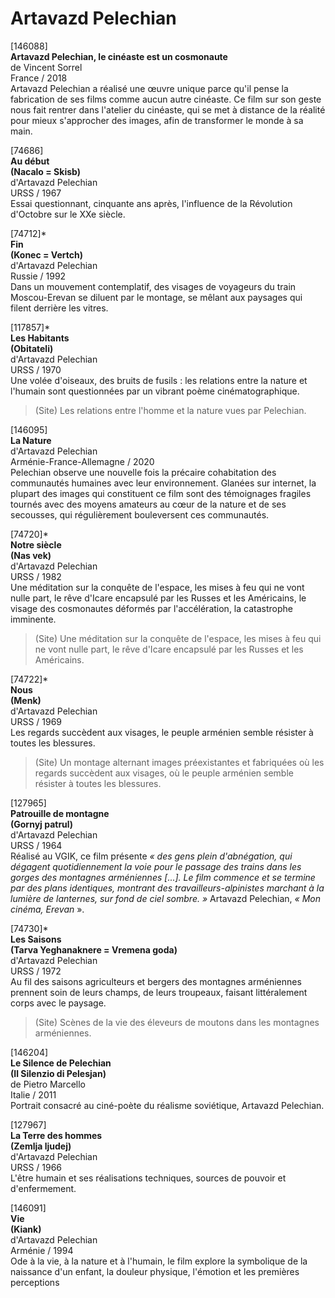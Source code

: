 # Artavazd Pelechian

[146088]  
**Artavazd Pelechian, le cinéaste est un cosmonaute**  
de Vincent Sorrel  
France / 2018  
Artavazd Pelechian a réalisé une œuvre unique parce qu'il pense la fabrication de ses films comme aucun autre cinéaste. Ce film sur son geste nous fait rentrer dans l'atelier du cinéaste, qui se met à distance de la réalité pour mieux s'approcher des images, afin de transformer le monde à sa main.

[74686]  
**Au début**  
**(Nacalo = Skisb)**  
d'Artavazd Pelechian  
URSS / 1967  
Essai questionnant, cinquante ans après, l'influence de la Révolution d'Octobre sur le XXe siècle.

[74712]*  
**Fin**  
**(Konec = Vertch)**  
d'Artavazd Pelechian  
Russie / 1992  
Dans un mouvement contemplatif, des visages de voyageurs du train Moscou-Erevan se diluent par le montage, se mêlant aux paysages qui filent derrière les vitres.

[117857]*  
**Les Habitants**  
**(Obitateli)**  
d'Artavazd Pelechian  
URSS / 1970  
Une volée d'oiseaux, des bruits de fusils : les relations entre la nature et l'humain sont questionnées par un vibrant poème cinématographique.

> (Site) Les relations entre l'homme et la nature vues par Pelechian.

[146095]  
**La Nature**  
d'Artavazd Pelechian  
Arménie-France-Allemagne / 2020  
Pelechian observe une nouvelle fois la précaire cohabitation des communautés humaines avec leur environnement. Glanées sur internet, la plupart des images qui constituent ce film sont des témoignages fragiles tournés avec des moyens amateurs au cœur de la nature et de ses secousses, qui régulièrement bouleversent ces communautés.

[74720]*  
**Notre siècle**  
**(Nas vek)**  
d'Artavazd Pelechian  
URSS / 1982  
Une méditation sur la conquête de l'espace, les mises à feu qui ne vont nulle part, le rêve d'Icare encapsulé par les Russes et les Américains, le visage des cosmonautes déformés par l'accélération, la catastrophe imminente.

> (Site) Une méditation sur la conquête de l'espace, les mises à feu qui ne vont nulle part, le rêve d'Icare encapsulé par les Russes et les Américains.

[74722]*  
**Nous**  
**(Menk)**  
d'Artavazd Pelechian  
URSS / 1969  
Les regards succèdent aux visages, le peuple arménien semble résister à toutes les blessures.

> (Site) Un montage alternant images préexistantes et fabriquées où les regards succèdent aux visages, où le peuple arménien semble résister à toutes les blessures.

[127965]  
**Patrouille de montagne**  
**(Gornyj patrul)**  
d'Artavazd Pelechian  
URSS / 1964  
Réalisé au VGIK, ce film présente _« des gens plein d'abnégation, qui dégagent quotidiennement la voie pour le passage des trains dans les gorges des montagnes arméniennes \[...\]. Le film commence et se termine par des plans identiques, montrant des travailleurs-alpinistes marchant à la lumière de lanternes, sur fond de ciel sombre. »_ Artavazd Pelechian, _« Mon cinéma, Erevan_ ».

[74730]*  
**Les Saisons**  
**(Tarva Yeghanaknere = Vremena goda)**  
d'Artavazd Pelechian  
URSS / 1972  
Au fil des saisons agriculteurs et bergers des montagnes arméniennes prennent soin de leurs champs, de leurs troupeaux, faisant littéralement corps avec le paysage.

> (Site) Scènes de la vie des éleveurs de moutons dans les montagnes arméniennes.

[146204]  
**Le Silence de Pelechian**  
**(Il Silenzio di Pelesjan)**  
de Pietro Marcello  
Italie / 2011  
Portrait consacré au ciné-poète du réalisme soviétique, Artavazd Pelechian.

[127967]  
**La Terre des hommes**  
**(Zemlja ljudej)**  
d'Artavazd Pelechian  
URSS / 1966  
L'être humain et ses réalisations techniques, sources de pouvoir et d'enfermement.

[146091]  
**Vie**  
**(Kiank)**  
d'Artavazd Pelechian  
Arménie / 1994  
Ode à la vie, à la nature et à l'humain, le film explore la symbolique de la naissance d'un enfant, la douleur physique, l'émotion et les premières perceptions

